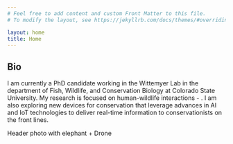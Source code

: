 ```yaml
---
# Feel free to add content and custom Front Matter to this file.
# To modify the layout, see https://jekyllrb.com/docs/themes/#overriding-theme-defaults

layout: home
title: Home
---
```


## Bio
I am currently a PhD candidate working in the Wittemyer Lab in the department of Fish, Wildlife, and Conservation Biology at Colorado State University. My research is focused on human-wildlife interactions - . I am also exploring new devices for conservation that leverage advances in AI and IoT technologies to deliver real-time information to conservationists on the front lines. 

Header photo with elephant + Drone
